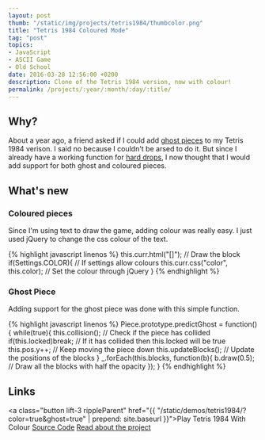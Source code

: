 ```yaml
---
layout: post
thumb: "/static/img/projects/tetris1984/thumbcolor.png"
title: "Tetris 1984 Coloured Mode"
tag: "post"
topics:
- JavaScript
- ASCII Game
- Old School
date: 2016-03-28 12:56:00 +0200
description: Clone of the Tetris 1984 version, now with colour!
permalink: /projects/:year/:month/:day/:title/
---
```


## Why?

About a year ago, a friend asked if I could add [ghost pieces](http://tetris.wikia.com/wiki/Ghost_piece) to my Tetris 1984 verison.
I said no because I couldn't be arsed to do it.
But since I already have a working function for [hard drops](http://tetris.wikia.com/wiki/Hard_Drop), I now thought that I would add support for both ghost and coloured pieces.

## What's new

### Coloured pieces

Since I'm using text to draw the game, adding colour was really easy. I just used jQuery to change the css colour of the text.

{% highlight javascript linenos %}
this.curr.html("[]");					// Draw the block
if(Settings.COLOR){						// If settings allow colours
	this.curr.css("color", this.color);	// Set the colour through jQuery
}
{% endhighlight %}

### Ghost Piece

Adding support for the ghost piece was done with this simple function.

{% highlight javascript linenos %}
Piece.prototype.predictGhost = function(){
	while(true){
		this.collision();		// Check if the piece has collided
		if(this.locked)break;	// If it has collided then this.locked will be true
		this.pos.y++;			// Keep moving the piece down
		this.updateBlocks();	// Update the positions of the blocks
	}
	_.forEach(this.blocks, function(b){
		b.draw(0.5);			// Draw all the blocks with half the opacity
	});
}
{% endhighlight %}


## Links

<a class="button lift-3 rippleParent" href="{{ "/static/demos/tetris1984/?color=true&ghost=true" | prepend: site.baseurl }}">Play Tetris 1984 With Colour</a>
<a class="button lift-3 rippleParent" href="https://github.com/Husenap/Husenap.github.io/tree/master/static/demos/tetris1984">Source Code</a>
<a class="button lift-3 rippleParent" href="http://husenap.github.io/projects/2016/03/27/tetris-1984/">Read about the project</a>

